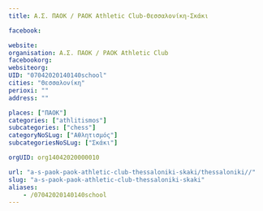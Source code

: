 ```yaml
---
title: Α.Σ. ΠΑΟΚ / PAOK Athletic Club-Θεσσαλονίκη-Σκάκι

facebook:

website:
organisation: Α.Σ. ΠΑΟΚ / PAOK Athletic Club
facebookorg:
websiteorg:
UID: "07042020140140school"
cities: "Θεσσαλονίκη"
perioxi: ""
address: ""

places: ["ΠΑΟΚ"]
categories: ["athlitismos"]
subcategories: ["chess"]
categoryNoSLug: ["Αθλητισμός"]
subcategoriesNoSLug: ["Σκάκι"]

orgUID: org14042020000010

url: "a-s-paok-paok-athletic-club-thessaloniki-skaki/thessaloniki//"
slug: "a-s-paok-paok-athletic-club-thessaloniki-skaki"
aliases:
    - /07042020140140school
---
```






